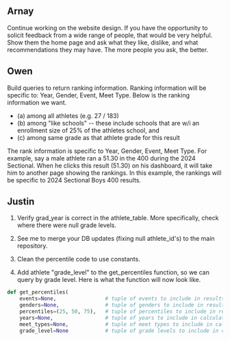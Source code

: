 
## Arnay
Continue working on the website design. If you have the opportunity to solicit feedback from a wide range of people, that would be very helpful. Show them the home page and ask what they like, dislike, and what recommendations they may have. The more people you ask, the better. 

## Owen
Build queries to return ranking information. Ranking information will be specific to: Year, Gender, Event, Meet Type. Below is the ranking information we want. 
- (a) among all athletes (e.g. 27 / 183)
- (b) among "like schools" -- these include schools that are w/i an enrollment size of 25% of the athletes school, and
- (c) among same grade as that athlete grade for this result

The rank information is specific to Year, Gender, Event, Meet Type. For example, say a male athlete ran a 51.30 in the 400 during the 2024 Sectional. When he clicks this result (51.30) on his dashboard, it will take him to another page showing the rankings. In this example, the rankings will be specific to 2024 Sectional Boys 400 results. 

## Justin
1) Verify grad_year is correct in the athlete_table. More specifically, check where there were null grade levels. 
   
2) See me to merge your DB updates (fixing null athlete_id's) to the main repository.
   
3) Clean the percentile code to use constants.
      
4) Add athlete "grade_level" to the get_percentiles function, so we can query by grade level. Here is what the function will now look like. 

```python
def get_percentiles(
    events=None,                # tuple of events to include in results. None means all events.
    genders=None,               # tuple of genders to include in results. None means both Boys and Girls.
    percentiles=(25, 50, 75),   # tuple of percentiles to include in results.
    years=None,                 # tuple of years to include in calculation, or None
    meet_types=None,            # tuple of meet types to include in calculation, or None
    grade_level=None            # tuple of grade levels to include in calculation, or None
```
